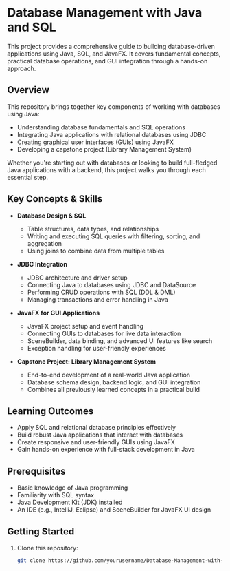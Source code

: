 # Database Management with Java and SQL

This project provides a comprehensive guide to building database-driven applications using Java, SQL, and JavaFX. It covers fundamental concepts, practical database operations, and GUI integration through a hands-on approach.

## Overview

This repository brings together key components of working with databases using Java:
- Understanding database fundamentals and SQL operations
- Integrating Java applications with relational databases using JDBC
- Creating graphical user interfaces (GUIs) using JavaFX
- Developing a capstone project (Library Management System)

Whether you're starting out with databases or looking to build full-fledged Java applications with a backend, this project walks you through each essential step.

## Key Concepts & Skills

- **Database Design & SQL**
  - Table structures, data types, and relationships
  - Writing and executing SQL queries with filtering, sorting, and aggregation
  - Using joins to combine data from multiple tables

- **JDBC Integration**
  - JDBC architecture and driver setup
  - Connecting Java to databases using JDBC and DataSource
  - Performing CRUD operations with SQL (DDL & DML)
  - Managing transactions and error handling in Java

- **JavaFX for GUI Applications**
  - JavaFX project setup and event handling
  - Connecting GUIs to databases for live data interaction
  - SceneBuilder, data binding, and advanced UI features like search
  - Exception handling for user-friendly experiences

- **Capstone Project: Library Management System**
  - End-to-end development of a real-world Java application
  - Database schema design, backend logic, and GUI integration
  - Combines all previously learned concepts in a practical build

## Learning Outcomes

- Apply SQL and relational database principles effectively
- Build robust Java applications that interact with databases
- Create responsive and user-friendly GUIs using JavaFX
- Gain hands-on experience with full-stack development in Java

## Prerequisites

- Basic knowledge of Java programming
- Familiarity with SQL syntax
- Java Development Kit (JDK) installed
- An IDE (e.g., IntelliJ, Eclipse) and SceneBuilder for JavaFX UI design

## Getting Started

1. Clone this repository:
   ```bash
   git clone https://github.com/yourusername/Database-Management-with-Java-and-SQL.git
